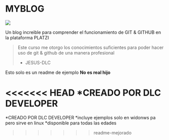 # MYBLOG

![](https://avatars.githubusercontent.com/u/77162350?v=4)

Un blog increible para comprender el funcionamiento de GIT & GITHUB en la plataforma PLATZI

>Este curso me otorgo los conocimientos suficientes para poder hacer uso de git & github de una manera profesional 
>- JESUS-DLC

Esto solo es un readme de ejemplo **No es real hijo**

<<<<<<< HEAD
*CREADO POR DLC DEVELOPER
=======
*CREADO POR DLC DEVELOPER
*incluye ejemplos solo en widonws pa pero sirve en linux
*disponible para todas las edades
>>>>>>> readme-mejorado
